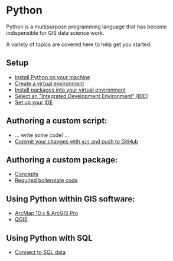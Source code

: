 # Python

Python is a multipurpose programming language that has become indispensible for GIS data science work.

A variety of topics are covered here to help get you started:

## Setup

- [Install Python on your machine](./topics/Installing-Python.md)
- [Create a virtual environment](./topics/Environment-Creation.md)
- [Install packages into your virtual environment](./topics/Installing-Packages.md)
- [Select an "Integrated Development Environment" (IDE)](./topics/Which-IDE.md)
- [Set up your IDE](./topics/Setup-IDE.md)

## Authoring a custom script:

- ... write some code! ...
- [Commit your changes with `git` and push to GitHub](./topics/Version-Control.md)

## Authoring a custom package:

- [Concepts](./topics/Package-Concepts.md)
- [Required boilerplate code](./topics/Package-Boilerplate.md)

## Using Python within GIS software:

- [ArcMap 10.x & ArcGIS Pro](./topics/Usage-ESRI.md)
- [QGIS](./Usage-QGIS.md)

## Using Python with SQL

- [Connect to SQL data](./topics/SQL-Connection.md)
